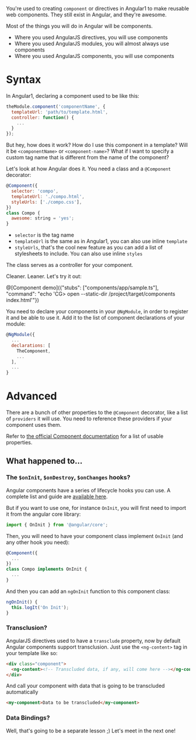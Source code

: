 You're used to creating `component` or directives in Angular1 to make reusable web components. They still exist in Angular, and they're awesome.

Most of the things you will do in Angular will be components.

* Where you used AngularJS directives, you will use components
* Where you used AngularJS modules, you will almost always use components
* Where you used AngularJS components, you will use components

# Syntax

In Angular1, declaring a component used to be like this:

```javascript
theModule.component('componentName', {
  templateUrl: 'path/to/template.html',
  controller: function() {
    ...
  }
});
```

But hey, how does it work? How do I use this component in a template? Will it be `<componentName>` or `<component-name>`? What if I want to specify a custom tag name that is different from the name of the component?

Let's look at how Angular does it. You need a class and a `@Component` decorator:

```javascript
@Component({
  selector: 'compo',
  templateUrl: './compo.html',
  styleUrls: ['./compo.css'],
})
class Compo {
  awesome: string = 'yes';
}
```

* `selector` is the tag name
* `templateUrl` is the same as in Angular1, you can also use inline `template`
* `styleUrls`, that's the cool new feature as you can add a list of stylesheets to include. You can also use inline `styles`

The class serves as a controller for your component.

Cleaner. Leaner. Let's try it out:

@[Component demo]({"stubs": ["components/app/sample.ts"], "command": "echo 'CG> open --static-dir /project/target/components index.html'"})

You need to declare your components in your `@NgModule`, in order to register it and be able to use it. Add it to the list of component declarations of your module:

```javascript
@NgModule({
  ...
  declarations: [
    TheComponent,
    ...
  ],
  ...
}
```

# Advanced

There are a bunch of other properties to the `@Component` decorator, like a list of `providers` it will use. You need to reference these providers if your component uses them.

Refer to [the official Component documentation](https://angular.io/docs/ts/latest/api/core/index/Component-decorator.html) for a list of usable properties.

## What happened to...

### The `$onInit`, `$onDestroy`, `$onChanges` hooks?

Angular components have a series of lifecycle hooks you can use. A complete list and guide are [available here](https://angular.io/docs/ts/latest/guide/lifecycle-hooks.html).

But if you want to use one, for instance `OnInit`, you will first need to import it from the angular core library:

```javascript
import { OnInit } from '@angular/core';
```

Then, you will need to have your component class implement `OnInit` (and any other hook you need):

```javascript
@Component({
  ...
})
class Compo implements OnInit {
  ...
}
```

And then you can add an `ngOnInit` function to this component class:

```javascript
ngOnInit() {
  this.logIt('On Init');
}
```

### Transclusion?

AngularJS directives used to have a `transclude` property, now by default Angular components support transclusion. Just use the `<ng-content>` tag in your template like so:

```html
<div class="component">
  <ng-content><!-- Transcluded data, if any, will come here --></ng-content>
</div>
```

And call your component with data that is going to be transcluded automatically

```html
<my-component>Data to be transcluded</my-component>
```

### Data Bindings?

Well, that's going to be a separate lesson ;) Let's meet in the next one!
